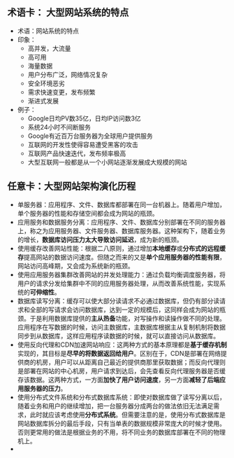 
## 术语卡： 大型网站系统的特点
- 术语：网站系统的特点
- 印象：
	- 高并发，大流量
	- 高可用
	- 海量数据
	- 用户分布广泛，网络情况复杂
	- 安全环境恶劣
	- 需求快速变更，发布频繁
	- 渐进式发展
- 例子：
	- Google日均PV数35亿，日均IP访问数3亿
	- 系统24小时不间断服务
	- Google有近百万台服务器为全球用户提供服务
	- 互联网的开发性使得容易遭受黑客的攻击
	- 互联网产品快速迭代，发布频率极高
	- 大型互联网一般都是从一个小网站逐渐发展成大规模的网站

## 任意卡：大型网站架构演化历程
- 单服务器：应用程序、文件、数据库都部署在同一台机器上。随着用户增加，单个服务器的性能和存储空间都会成为网站的瓶颈。
- 应用服务和数据服务分离：应用程序、文件、数据库分别部署在不同的服务器上，称之为应用服务器、文件服务器、数据库服务器。这种架构下，随着业务的增长，**数据库访问压力太大导致访问延迟**，成为新的瓶颈。
- 使用缓存改善网站性能：根据二八原则，通过增加**本地缓存**或**分布式的远程缓存**提高网站的数据访问速度。但随之而来的又是**单个应用服务器的性能有限**，网站访问高峰期，又会成为系统新的瓶颈。
- 使用应用服务器集群改善网站的并发处理能力：通过负载均衡调度服务器，将用户的请求分发给集群中不同的应用服务器处理，从而改善系统性能，实现系统的**可伸缩性**。
- 数据库读写分离：缓存可以使大部分读请求不必通过数据库，但仍有部分读请求和全部的写请求会访问数据库，达到一定的规模后，这同样会成为网站的瓶颈。于是利用数据库提供的**主从热备**功能，对写操作和读操作做不同的处理。应用程序在写数据的时候，访问主数据库，主数据库根据主从复制机制将数据同步到从数据库，这样应用程序读数据的时候，就可以直接访问从数据库。
- 使用反向代理和CDN加速网站响应：这两种方式的基本原理都是**基于缓存机制**实现的，其目标是**尽早的将数据返回给用户**。区别在于，CDN是部署在网络提供商的机房，用户可以从距离自己最近的提供商那里获取数据；而反向代理则是部署在网站的中心机房，用户请求到达后，会先查看反向代理服务器是否缓存该数据。这两种方式，一方面**加快了用户访问速度**，另一方面**减轻了后端应用服务器的压力**。
- 使用分布式文件系统和分布式数据库系统：即使对数据库做了读写分离以后，随着业务和用户的继续增加，把一台服务器分成两台的做法依旧无法满足需求，此时就应该考虑使用**分布式系统**。但需要注意的是，使用分布式数据库是网站数据库拆分的最后手段，只有当单表的数据规模非常庞大的时候才使用。否则更常用的做法是根据业务的不用，将不同业务的数据库部署在不同的物理机上。
- 